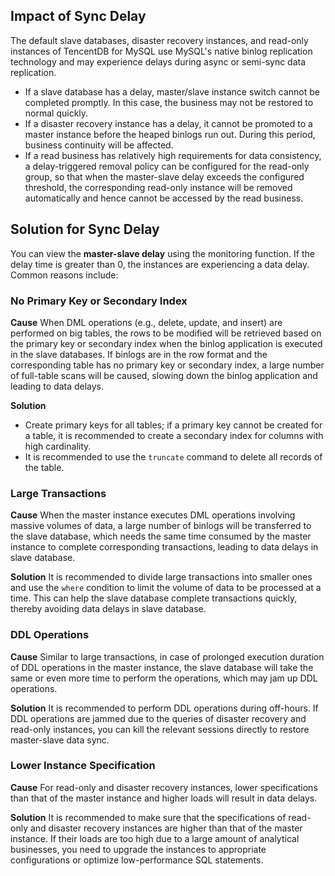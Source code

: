 ## Impact of Sync Delay
The default slave databases, disaster recovery instances, and read-only instances of TencentDB for MySQL use MySQL's native binlog replication technology and may experience delays during async or semi-sync data replication.

- If a slave database has a delay, master/slave instance switch cannot be completed promptly. In this case, the business may not be restored to normal quickly.
- If a disaster recovery instance has a delay, it cannot be promoted to a master instance before the heaped binlogs run out. During this period, business continuity will be affected.
- If a read business has relatively high requirements for data consistency, a delay-triggered removal policy can be configured for the read-only group, so that when the master-slave delay exceeds the configured threshold, the corresponding read-only instance will be removed automatically and hence cannot be accessed by the read business.

## Solution for Sync Delay
You can view the **master-slave delay** using the monitoring function. If the delay time is greater than 0, the instances are experiencing a data delay. Common reasons include:

### No Primary Key or Secondary Index
**Cause**
When DML operations (e.g., delete, update, and insert) are performed on big tables, the rows to be modified will be retrieved based on the primary key or secondary index when the binlog application is executed in the slave databases. If binlogs are in the row format and the corresponding table has no primary key or secondary index, a large number of full-table scans will be caused, slowing down the binlog application and leading to data delays.

**Solution**
- Create primary keys for all tables; if a primary key cannot be created for a table, it is recommended to create a secondary index for columns with high cardinality.
- It is recommended to use the `truncate` command to delete all records of the table.

### Large Transactions
**Cause**
When the master instance executes DML operations involving massive volumes of data, a large number of binlogs will be transferred to the slave database, which needs the same time consumed by the master instance to complete corresponding transactions, leading to data delays in slave database.

**Solution**
It is recommended to divide large transactions into smaller ones and use the `where` condition to limit the volume of data to be processed at a time. This can help the slave database complete transactions quickly, thereby avoiding data delays in slave database.

### DDL Operations
**Cause**
Similar to large transactions, in case of prolonged execution duration of DDL operations in the master instance, the slave database will take the same or even more time to perform the operations, which may jam up DDL operations.

**Solution**
It is recommended to perform DDL operations during off-hours. If DDL operations are jammed due to the queries of disaster recovery and read-only instances, you can kill the relevant sessions directly to restore master-slave data sync.

### Lower Instance Specification
**Cause**
For read-only and disaster recovery instances, lower specifications than that of the master instance and higher loads will result in data delays.

**Solution**
It is recommended to make sure that the specifications of read-only and disaster recovery instances are higher than that of the master instance. If their loads are too high due to a large amount of analytical businesses, you need to upgrade the instances to appropriate configurations or optimize low-performance SQL statements.
